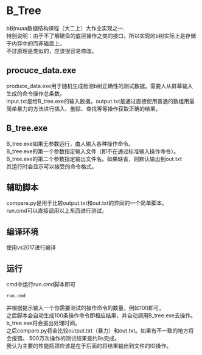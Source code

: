 # B_Tree
b树nuaa数据结构课程（大二上）大作业实现之一.  
特别说明：由于不了解硬盘的底层操作之类的接口，所以实现的b树实际上是存储于内存中的而非磁盘上。  
不过原理是类似的，应该很容易修改。  
## procuce_data.exe
produce_data.exe用于随机生成检测b树正确性的测试数据。需要人从屏幕输入生成的命令操作总条数。  
input.txt是给B_tree.exe的输入数据。output.txt是通过直接使用普通的数组用最简单暴力的方法进行插入、删除、查找等等操作获取正确的结果。  

## B_tree.exe  
B_tree.exe如果无参数运行，由人输入各种操作命令。  
B_tree.exe的第一个参数指定输入文件（即不在通过标准输入操作命令）。  
B_tree.exe的第二个参数指定输出文件名。如果缺省，则默认输出到out.txt  
其运行时会显示可以接受的命令格式。  

## 辅助脚本
compare.py是用于比较output.txt和out.txt的异同的一个简单脚本。  
run.cmd可以直接调用以上东西进行测试。  
## 编译环境
使用vs2017进行编译  
## 运行
cmd中运行run.cmd脚本即可  

	run.cmd

并根据提示输入一个你需要测试的操作命令的数量，例如100即可。  
之后脚本会自动生成100条操作命令即相应结果，并自动调用B_tree.exe去操作。b_tree.exe将会报出处理时间。  
之后compare.py将会比较output.txt（暴力）和out.txt。如果有不一致的地方将会报错。
500万次操作的测试结果是约9s完成。  
我认为主要的性能瓶颈应该是在于后面的将结果输出到文件的IO操作。  